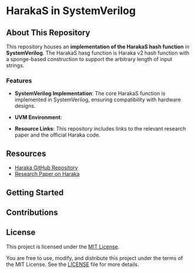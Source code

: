 # HarakaS in SystemVerilog

## About This Repository

This repository houses an **implementation of the HarakaS hash function** in **SystemVerilog**. The HarakaS hasg function is Haraka v2 hash function with a sponge-based construction to support the arbitrary length of input strings.

### Features

- **SystemVerilog Implementation**: The core HarakaS function is implemented in SystemVerilog, ensuring compatibility with hardware designs.

- **UVM Environment**:

- **Resource Links**: This repository includes links to the relevant research paper and the official Haraka code.

## Resources

- [Haraka GitHub Repository](https://github.com/kste/haraka/tree/master)
- [Research Paper on Haraka](#)

## Getting Started

## Contributions

## License

This project is licensed under the [MIT License](LICENSE).

You are free to use, modify, and distribute this project under the terms of the MIT License. See the [LICENSE](LICENSE) file for more details.
